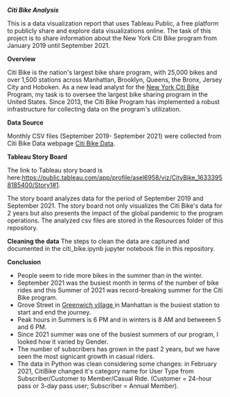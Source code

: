 ***Citi Bike Analysis***

This is a data visualization report that uses Tableau Public, a free platform to publicly share and explore data visualizations online. The task of this project is to share information about the New York Citi Bike program from January 2019 until September 2021. 

**Overview**

Citi Bike is the nation's largest bike share program, with 25,000 bikes and over 1,500 stations across Manhattan, Brooklyn, Queens, the Bronx, Jersey City and Hoboken. As a new lead analyst for the [New York Citi Bike](https://en.wikipedia.org/wiki/Citi_Bike) Program, my task is to oversee the largest bike sharing program in the United States. Since 2013, the Citi Bike Program has implemented a robust infrastructure for collecting data on the program's utilization. 

**Data Source**

Monthly CSV files (September 2019- September 2021) were collected from Citi Bike Data webpage [Citi Bike Data](https://www.citibikenyc.com/system-data).  

**Tableau Story Board**

The link to Tableau story board is here:https://public.tableau.com/app/profile/asel6958/viz/CityBike_16333958185400/Story1#1. 

The story board analyzes data for the period of September 2019 and September 2021.  The story board not only visualizes the Citi Bike's data for 2 years but also presents the impact of the global pandemic to the program operations. The analyzed csv files are stored in the Resources folder of this repository.

**Cleaning the data**
The steps to clean the data are captured and documented in the citi_bike.ipynb jupyter notebook file in this repository.

**Conclusion**
- People seem to ride more bikes in the summer than in the winter. 
- September 2021 was the busiest month in terms of the number of bike rides and this Summer of 2021 was record-breaking summer for the Citi Bike program. 
- Grove Street in [Greenwich village ](https://www.google.com/url?sa=i&url=https%3A%2F%2Fwww.forbes.com%2Fsites%2Fforbes-global-properties%2F2021%2F07%2F24%2Fexploring-greenwich-village-where-cultural-preservation-meets-renovation%2F&psig=AOvVaw0vvZafInN4HAjWH9VD2rSa&ust=1634007588299000&source=images&cd=vfe&ved=0CAsQjRxqFwoTCJja8uSuwfMCFQAAAAAdAAAAABAm)in Manhattan is the busiest station to start and end the journey.
- Peak hours in Summers is 6 PM and in winters is 8 AM and betweeen 5 and 6 PM.
- Since 2021 summer was one of the busiest summers of our program, I looked how it varied by Gender.
- The number of subscribers has grown in the past 2 years, but we have seen the most signicant growth in casual riders.
- The data in Python was clean considering some changes: in February 2021, CitiBike changed it's category name for User Type from  Subscriber/Customer to Member/Casual Ride. (Customer = 24-hour pass or 3-day pass user; Subscriber = Annual Member).





